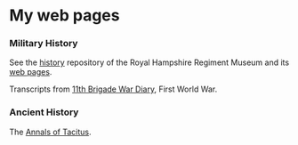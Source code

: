 # My web pages

### Military History

See the [history](https://github.com/tigersmuseum/history) repository of the Royal Hampshire Regiment Museum and its [web pages](https://tigersmuseum.github.io/history/).

Transcripts from [11th Brigade War Diary](https://knoxa.github.io/text/war-diary/11-Bde/), First World War.


### Ancient History

The [Annals of Tacitus](https://knoxa.github.io/text/tacitus/).